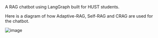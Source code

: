 A RAG chatbot using LangGraph built for HUST students.

Here is a diagram of how Adaptive-RAG, Self-RAG and CRAG are used for the chatbot.

![image](https://github.com/user-attachments/assets/8ec273c4-6a32-49ee-a1af-d6650b87b520)
